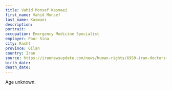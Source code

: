 ```yaml
---
title: Vahid Monsef Kasmaei
first_name: Vahid Monsef
last_name: Kasmaei
description: 
portrait: 
occupation: Emergency Medicine Specialist	
employer: Pour Sina
city: Rasht
province: Gilan
country: Iran
source: https://irannewsupdate.com/news/human-rights/6959-iran-doctors-and-medical-staff-fall-victim-to-coronavirus-as-rulers-deal-with-indifference.html
birth_date: 
death_date: 
---
```


Age unknown.